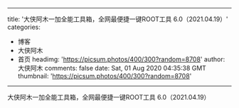 
---
title: '大侠阿木一加全能工具箱，全网最便捷一键ROOT工具 6.0（2021.04.19）'
categories: 
 - 博客
 - 大侠阿木
 - 首页
headimg: 'https://picsum.photos/400/300?random=8708'
author: 大侠阿木
comments: false
date: Sat, 01 Aug 2020 04:35:38 GMT
thumbnail: 'https://picsum.photos/400/300?random=8708'
---

<div>   
大侠阿木一加全能工具箱，全网最便捷一键ROOT工具 6.0（2021.04.19）  
</div>
            